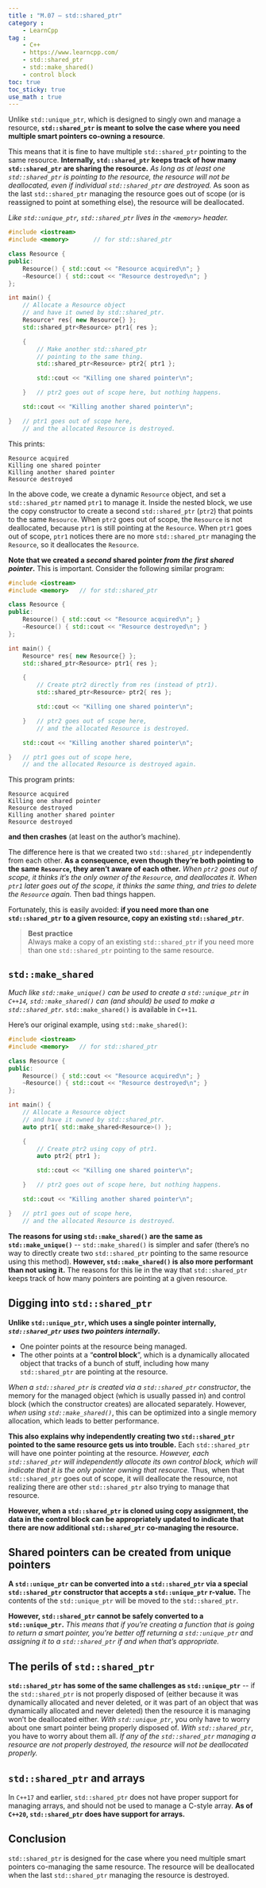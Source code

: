```yaml
---
title : "M.07 — std::shared_ptr"
category :
    - LearnCpp
tag : 
    - C++
    - https://www.learncpp.com/
    - std::shared_ptr
    - std::make_shared()
    - control block
toc: true  
toc_sticky: true 
use_math : true
---
```



Unlike `std::unique_ptr`, which is designed to singly own and manage a resource, **`std::shared_ptr` is meant to solve the case where you need multiple smart pointers co-owning a resource**.

This means that it is fine to have multiple `std::shared_ptr` pointing to the same resource. **Internally, `std::shared_ptr` keeps track of how many `std::shared_ptr` are sharing the resource.** *As long as at least one `std::shared_ptr` is pointing to the resource, the resource will not be deallocated, even if individual `std::shared_ptr` are destroyed.* As soon as the last `std::shared_ptr` managing the resource goes out of scope (or is reassigned to point at something else), the resource will be deallocated.

*Like `std::unique_ptr`, `std::shared_ptr` lives in the `<memory>` header.*

```c++
#include <iostream>
#include <memory>       // for std::shared_ptr

class Resource {
public:
    Resource() { std::cout << "Resource acquired\n"; }
    ~Resource() { std::cout << "Resource destroyed\n"; }
};

int main() {
    // Allocate a Resource object 
    // and have it owned by std::shared_ptr.
    Resource* res{ new Resource{} };
    std::shared_ptr<Resource> ptr1{ res };

    {
        // Make another std::shared_ptr 
        // pointing to the same thing.
        std::shared_ptr<Resource> ptr2{ ptr1 };

        std::cout << "Killing one shared pointer\n";

    }   // ptr2 goes out of scope here, but nothing happens.

    std::cout << "Killing another shared pointer\n";

}   // ptr1 goes out of scope here, 
    // and the allocated Resource is destroyed.
```

This prints:

```
Resource acquired
Killing one shared pointer
Killing another shared pointer
Resource destroyed
```

In the above code, we create a dynamic `Resource` object, and set a `std::shared_ptr` named `ptr1` to manage it. Inside the nested block, we use the copy constructor to create a second `std::shared_ptr` (`ptr2`) that points to the same `Resource`. When `ptr2` goes out of scope, the `Resource` is not deallocated, because `ptr1` is still pointing at the `Resource`. When `ptr1` goes out of scope, `ptr1` notices there are no more `std::shared_ptr` managing the `Resource`, so it deallocates the `Resource`.

**Note that we created a *second* shared pointer *from the first shared pointer*.** This is important. Consider the following similar program:

```c++
#include <iostream>
#include <memory>   // for std::shared_ptr

class Resource {
public:
    Resource() { std::cout << "Resource acquired\n"; }
    ~Resource() { std::cout << "Resource destroyed\n"; }
};

int main() {
    Resource* res{ new Resource{} };
    std::shared_ptr<Resource> ptr1{ res };

    {
        // Create ptr2 directly from res (instead of ptr1).
        std::shared_ptr<Resource> ptr2{ res };

        std::cout << "Killing one shared pointer\n";

    }   // ptr2 goes out of scope here,
        // and the allocated Resource is destroyed.

    std::cout << "Killing another shared pointer\n";

}   // ptr1 goes out of scope here,
    // and the allocated Resource is destroyed again.
```

This program prints:

```
Resource acquired
Killing one shared pointer
Resource destroyed
Killing another shared pointer
Resource destroyed
```

**and then crashes** (at least on the author’s machine).

The difference here is that we created two `std::shared_ptr` independently from each other. **As a consequence, even though they’re both pointing to the same `Resource`, they aren’t aware of each other.** *When `ptr2` goes out of scope, it thinks it’s the only owner of the `Resource`, and deallocates it. When `ptr1` later goes out of the scope, it thinks the same thing, and tries to delete the `Resource` again.* Then bad things happen.

Fortunately, this is easily avoided: **if you need more than one `std::shared_ptr` to a given resource, copy an existing `std::shared_ptr`**.

>**Best practice**  
Always make a copy of an existing `std::shared_ptr` if you need more than one `std::shared_ptr` pointing to the same resource.


## `std::make_shared`

*Much like `std::make_unique()` can be used to create a `std::unique_ptr` in `C++14`, `std::make_shared()` can (and should) be used to make a `std::shared_ptr`.* `std::make_shared()` is available in `C++11`.

Here’s our original example, using `std::make_shared()`:

```c++
#include <iostream>
#include <memory>   // for std::shared_ptr

class Resource {
public:
    Resource() { std::cout << "Resource acquired\n"; }
    ~Resource() { std::cout << "Resource destroyed\n"; }
};

int main() {
    // Allocate a Resource object 
    // and have it owned by std::shared_ptr.
    auto ptr1{ std::make_shared<Resource>() };

    {
        // Create ptr2 using copy of ptr1.
        auto ptr2{ ptr1 };

        std::cout << "Killing one shared pointer\n";

    }   // ptr2 goes out of scope here, but nothing happens.

    std::cout << "Killing another shared pointer\n";

}   // ptr1 goes out of scope here,
    // and the allocated Resource is destroyed.
```

**The reasons for using `std::make_shared()` are the same as `std::make_unique()`** -- `std::make_shared()` is simpler and safer (there’s no way to directly create two `std::shared_ptr` pointing to the same resource using this method). **However, `std::make_shared()` is also more performant than not using it.** The reasons for this lie in the way that `std::shared_ptr` keeps track of how many pointers are pointing at a given resource.


## Digging into `std::shared_ptr`

**Unlike `std::unique_ptr`, which uses a single pointer internally, *`std::shared_ptr` uses two pointers internally*.** 
- One pointer points at the resource being managed. 
- The other points at a “**control block**”, which is a dynamically allocated object that tracks of a bunch of stuff, including how many `std::shared_ptr` are pointing at the resource.

*When a `std::shared_ptr` is created via a `std::shared_ptr` constructor*, the memory for the managed object (which is usually passed in) and control block (which the constructor creates) are allocated separately. However, *when using `std::make_shared()`*, this can be optimized into a single memory allocation, which leads to better performance.

**This also explains why independently creating two `std::shared_ptr` pointed to the same resource gets us into trouble.** Each `std::shared_ptr` will have one pointer pointing at the resource. *However, each `std::shared_ptr` will independently allocate its own control block, which will indicate that it is the only pointer owning that resource.* Thus, when that `std::shared_ptr` goes out of scope, it will deallocate the resource, not realizing there are other `std::shared_ptr` also trying to manage that resource.

**However, when a `std::shared_ptr` is cloned using copy assignment, the data in the control block can be appropriately updated to indicate that there are now additional `std::shared_ptr` co-managing the resource.**


## Shared pointers can be created from unique pointers

**A `std::unique_ptr` can be converted into a `std::shared_ptr` via a special `std::shared_ptr` constructor that accepts a `std::unique_ptr` r-value.** The contents of the `std::unique_ptr` will be moved to the `std::shared_ptr`.

**However, `std::shared_ptr` cannot be safely converted to a `std::unique_ptr`.** *This means that if you’re creating a function that is going to return a smart pointer, you’re better off returning a `std::unique_ptr` and assigning it to a `std::shared_ptr` if and when that’s appropriate.*


## The perils of `std::shared_ptr`

**`std::shared_ptr` has some of the same challenges as `std::unique_ptr`** -- if the `std::shared_ptr` is not properly disposed of (either because it was dynamically allocated and never deleted, or it was part of an object that was dynamically allocated and never deleted) then the resource it is managing won’t be deallocated either. *With `std::unique_ptr`*, you only have to worry about one smart pointer being properly disposed of. *With `std::shared_ptr`*, you have to worry about them all. *If any of the `std::shared_ptr` managing a resource are not properly destroyed, the resource will not be deallocated properly.*


## `std::shared_ptr` and arrays

In `C++17` and earlier, `std::shared_ptr` does not have proper support for managing arrays, and should not be used to manage a C-style array. **As of `C++20`, `std::shared_ptr` does have support for arrays.**


## Conclusion

`std::shared_ptr` is designed for the case where you need multiple smart pointers co-managing the same resource. The resource will be deallocated when the last `std::shared_ptr` managing the resource is destroyed.